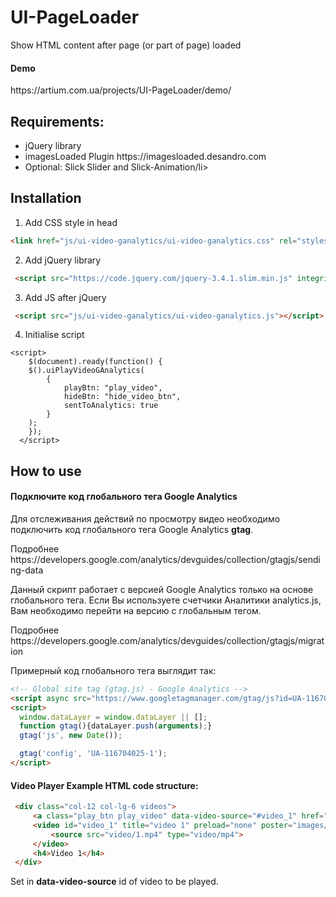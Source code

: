 # UI-PageLoader
Show HTML content after page (or part of page) loaded


<h4>Demo</h4> 
https://artium.com.ua/projects/UI-PageLoader/demo/


<h2>Requirements: </h2>
<ul>
<li>jQuery library</li>
<li>imagesLoaded Plugin  https://imagesloaded.desandro.com</li>
<li>Optional: Slick Slider and Slick-Animation/li>
</ul>


<h2>Installation</h2>

1. Add CSS style in head
```HTML 
<link href="js/ui-video-ganalytics/ui-video-ganalytics.css" rel="stylesheet" type="text/css">
```
2. Add jQuery library
```HTML 
 <script src="https://code.jquery.com/jquery-3.4.1.slim.min.js" integrity="sha384-J6qa4849blE2+poT4WnyKhv5vZF5SrPo0iEjwBvKU7imGFAV0wwj1yYfoRSJoZ+n" crossorigin="anonymous"></script>
 ``` 
 
3. Add JS after jQuery
```HTML 
 <script src="js/ui-video-ganalytics/ui-video-ganalytics.js"></script> 
```  
4. Initialise script
```JS 
<script>
    $(document).ready(function() { 
  	$().uiPlayVideoGAnalytics(
        {
            playBtn: "play_video",
            hideBtn: "hide_video_btn",
            sentToAnalytics: true
        }
    );
	});
  </script>
  ``` 
<p></p>

<h2>How to use</h2>

<h4>Подключите код глобального тега Google Analytics</h4>

Для отслеживания действий по просмотру видео необходимо подключить код глобального тега Google Analytics <b>gtag</b>. 
<p>Подробнее https://developers.google.com/analytics/devguides/collection/gtagjs/sending-data</p>
<p>Данный скрипт работает с версией Google Analytics только на основе глобального тега. Если Вы используете счетчики Аналитики analytics.js, Вам необходимо перейти на версию с глобальным тегом.</p>
Подробнее https://developers.google.com/analytics/devguides/collection/gtagjs/migration

Примерный код глобального тега выглядит так:
```html
<!-- Global site tag (gtag.js) - Google Analytics -->
<script async src="https://www.googletagmanager.com/gtag/js?id=UA-116704025-1"></script>
<script>
  window.dataLayer = window.dataLayer || [];
  function gtag(){dataLayer.push(arguments);}
  gtag('js', new Date());

  gtag('config', 'UA-116704025-1');
</script>
```




<h4>Video Player Example HTML code structure:</h4>

```html
 <div class="col-12 col-lg-6 videos">
     <a class="play_btn play_video" data-video-source="#video_1" href="#"></a>
     <video id="video_1" title="video 1" preload="none" poster="images/poster-1.jpg">
         <source src="video/1.mp4" type="video/mp4">
     </video>
     <h4>Video 1</h4>
 </div>
```

Set in <b>data-video-source</b> id of video to be played.


